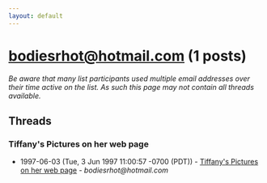 ```yaml
---
layout: default
---
```


# bodiesrhot@hotmail.com (1 posts)

_Be aware that many list participants used multiple email addresses over their time active on the list. As such this page may not contain all threads available._

## Threads

### Tiffany's Pictures on her web page
+ 1997-06-03 (Tue, 3 Jun 1997 11:00:57 -0700 (PDT)) - [Tiffany's Pictures on her web page](/archive/1997/06/0a2255b43d71bf604ca247d2337ffaed8ea6a9a54fa735d60e15ade06e04895f) - _bodiesrhot@hotmail.com_

